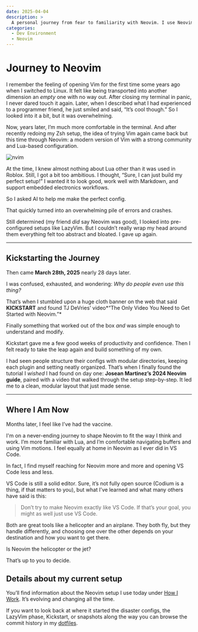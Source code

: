 ```yaml
---
date: 2025-04-04
description: >
  A personal journey from fear to familiarity with Neovim. I use Neovim btw!
categories:
  - Dev Environment
  - Neovim
---
```


# Journey to Neovim

I remember the feeling of opening Vim for the first time some years ago when I switched to Linux. It felt like being transported into another dimension an *empty* one with no way out. After closing my terminal in panic, I never dared touch it again. Later, when I described what I had experienced to a programmer friend, he just smiled and said, “It’s cool though.” So I looked into it a bit, but it was overwhelming.

Now, years later, I’m much more comfortable in the terminal. And after recently redoing my Zsh setup, the idea of trying Vim again came back but this time through Neovim: a modern version of Vim with a strong community and Lua-based configuration.

![nvim](https://live.staticflickr.com/769/31775329181_edef5862c3_b.jpg)

<!-- more -->

At the time, I knew almost nothing about Lua other than it was used in Roblox. Still, I got a bit too ambitious. I thought, “Sure, I can just build my perfect setup!” I wanted it to look good, work well with Markdown, and support embedded electronics workflows.

So I asked AI to help me make the perfect config.

That quickly turned into an overwhelming pile of errors and crashes.

Still determined (my friend *did* say Neovim was good), I looked into pre-configured setups like LazyVim. But I couldn’t really wrap my head around them everything felt too abstract and bloated. I gave up again.

---

## Kickstarting the Journey

Then came **March 28th, 2025** nearly 28 days later.

I was confused, exhausted, and wondering: *Why do people even use this thing?*

That’s when I stumbled upon a huge cloth banner on the web that said **KICKSTART** and found TJ DeVries’ video*“The Only Video You Need to Get Started with Neovim.”*

<!-- Yes, this is a 28 Days Later reference and maybe I was the pilot all along -->


Finally something that worked out of the box *and* was simple enough to understand and modify.

Kickstart gave me a few good weeks of productivity and confidence. Then I felt ready to take the leap again and build something of my own.

I had seen people structure their configs with modular directories, keeping each plugin and setting neatly organized. That’s when I finally found the tutorial I *wished* I had found on day one: **Josean Martinez’s 2024 Neovim guide**, paired with a video that walked through the setup step-by-step. It led me to a clean, modular layout that just made sense.

---

## Where I Am Now

Months later, I feel like I’ve had the vaccine.

I'm on a never-ending journey to shape Neovim to fit the way I think and work. I’m more familiar with Lua, and I’m comfortable navigating buffers and using Vim motions. I feel equally at home in Neovim as I ever did in VS Code.

In fact, I find myself reaching for Neovim more and more and opening VS Code less and less.

VS Code is still a solid editor. Sure, it’s not fully open source (Codium is a thing, if that matters to you), but what I’ve learned and what many others have said is this:

> Don’t try to make Neovim exactly like VS Code. If that’s your goal, you might as well just use VS Code.

Both are great tools like a helicopter and an airplane. They both fly, but they handle differently, and choosing one over the other depends on your destination and how you want to get there.

Is Neovim the helicopter or the jet?

That’s up to you to decide.


## Details about my current setup

You’ll find information about the Neovim setup I use today under [How I Work](https://hanndoddi.com/How_I_Work/technical/terminal/). It’s evolving and changing all the time.

If you want to look back at where it started the disaster configs, the LazyVim phase, Kickstart, or snapshots along the way you can browse the commit history in my [dotfiles](https://github.com/hanndoddi/dotfiles).

